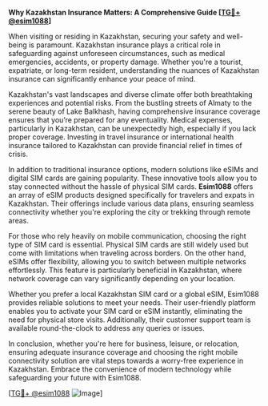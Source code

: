 **Why Kazakhstan Insurance Matters: A Comprehensive Guide [[TG💪+ @esim1088](https://t.me/s/esim1088)]**

When visiting or residing in Kazakhstan, securing your safety and well-being is paramount. Kazakhstan insurance plays a critical role in safeguarding against unforeseen circumstances, such as medical emergencies, accidents, or property damage. Whether you're a tourist, expatriate, or long-term resident, understanding the nuances of Kazakhstan insurance can significantly enhance your peace of mind.

Kazakhstan's vast landscapes and diverse climate offer both breathtaking experiences and potential risks. From the bustling streets of Almaty to the serene beauty of Lake Balkhash, having comprehensive insurance coverage ensures that you’re prepared for any eventuality. Medical expenses, particularly in Kazakhstan, can be unexpectedly high, especially if you lack proper coverage. Investing in travel insurance or international health insurance tailored to Kazakhstan can provide financial relief in times of crisis.

In addition to traditional insurance options, modern solutions like eSIMs and digital SIM cards are gaining popularity. These innovative tools allow you to stay connected without the hassle of physical SIM cards. **Esim1088** offers an array of eSIM products designed specifically for travelers and expats in Kazakhstan. Their offerings include various data plans, ensuring seamless connectivity whether you're exploring the city or trekking through remote areas.

For those who rely heavily on mobile communication, choosing the right type of SIM card is essential. Physical SIM cards are still widely used but come with limitations when traveling across borders. On the other hand, eSIMs offer flexibility, allowing you to switch between multiple networks effortlessly. This feature is particularly beneficial in Kazakhstan, where network coverage can vary significantly depending on your location.

Whether you prefer a local Kazakhstan SIM card or a global eSIM, Esim1088 provides reliable solutions to meet your needs. Their user-friendly platform enables you to activate your SIM card or eSIM instantly, eliminating the need for physical store visits. Additionally, their customer support team is available round-the-clock to address any queries or issues.

In conclusion, whether you're here for business, leisure, or relocation, ensuring adequate insurance coverage and choosing the right mobile connectivity solution are vital steps towards a worry-free experience in Kazakhstan. Embrace the convenience of modern technology while safeguarding your future with Esim1088.

[[TG💪+ @esim1088](https://t.me/s/esim1088) ![Image](https://i.postimg.cc/Y0z9fWf4/image.png)]
